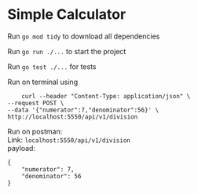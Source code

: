 # Simple Calculator



Run ``go mod tidy`` to download all dependencies

Run `go run ./...` to start the project

Run `go test ./...` for tests

Run on terminal using
```azure
    curl --header "Content-Type: application/json" \
--request POST \
--data '{"numerator":7,"denominator":56}' \
http://localhost:5550/api/v1/division
```
Run on postman:  
Link: `localhost:5550/api/v1/division`  
payload:
```azure
{
    "numerator": 7,
    "denominator": 56
}
```


